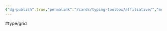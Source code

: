 ```yaml
---
{"dg-publish":true,"permalink":"/cards/typing-toolbox/affiliative/","noteIcon":"1","created":"2023-04-14T15:19:55.814+02:00","updated":"2023-05-02T10:34:43.176+02:00"}
---
```


#type/grid  

